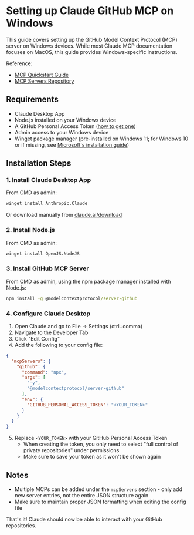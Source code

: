 # Setting up Claude GitHub MCP on Windows

This guide covers setting up the GitHub Model Context Protocol (MCP) server on Windows devices. While most Claude MCP documentation focuses on MacOS, this guide provides Windows-specific instructions.

Reference: 
- [MCP Quickstart Guide](https://modelcontextprotocol.io/quickstart)
- [MCP Servers Repository](https://github.com/modelcontextprotocol/servers)

## Requirements

- Claude Desktop App
- Node.js installed on your Windows device
- A GitHub Personal Access Token ([how to get one](https://docs.github.com/en/authentication/keeping-your-account-and-data-secure/managing-your-personal-access-tokens))
- Admin access to your Windows device
- Winget package manager (pre-installed on Windows 11; for Windows 10 or if missing, see [Microsoft's installation guide](https://learn.microsoft.com/en-us/windows/package-manager/winget/))

## Installation Steps

### 1. Install Claude Desktop App
From CMD as admin:
```cmd
winget install Anthropic.Claude
```
Or download manually from [claude.ai/download](https://claude.ai/download)

### 2. Install Node.js
From CMD as admin:
```cmd
winget install OpenJS.NodeJS
```

### 3. Install GitHub MCP Server
From CMD as admin, using the npm package manager installed with Node.js:
```cmd
npm install -g @modelcontextprotocol/server-github
```

### 4. Configure Claude Desktop

1. Open Claude and go to File -> Settings (ctrl+comma)
2. Navigate to the Developer Tab
3. Click "Edit Config" 
4. Add the following to your config file:
```json
{
  "mcpServers": {
    "github": {
      "command": "npx",
      "args": [
        "-y",
        "@modelcontextprotocol/server-github"
      ],
      "env": {
        "GITHUB_PERSONAL_ACCESS_TOKEN": "<YOUR_TOKEN>"
      }
    }
  }
}
```
5. Replace `<YOUR_TOKEN>` with your GitHub Personal Access Token
   - When creating the token, you only need to select "full control of private repositories" under permissions
   - Make sure to save your token as it won't be shown again

## Notes
- Multiple MCPs can be added under the `mcpServers` section - only add new server entries, not the entire JSON structure again
- Make sure to maintain proper JSON formatting when editing the config file

That's it! Claude should now be able to interact with your GitHub repositories.